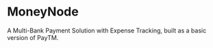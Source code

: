 # MoneyNode

A Multi-Bank Payment Solution with Expense Tracking, built as a basic version of PayTM.
